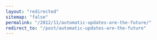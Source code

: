 ```yaml
---
layout: "redirected"
sitemap: "false"
permalink: "/2012/11/automatic-updates-are-the-future/"
redirect_to: "/post/automatic-updates-are-the-future"
---
```




